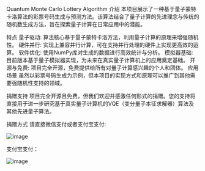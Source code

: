 Quantum Monte Carlo Lottery Algorithm
介绍
本项目展示了一种基于量子蒙特卡洛算法的彩票号码生成与预测方法。该算法结合了量子计算的先进理念与传统的随机数生成方法，旨在探索量子计算在日常应用中的潜能。

特点
量子驱动: 算法核心基于量子蒙特卡洛方法，利用量子计算的原理来增强随机性。
硬件并行: 实现上兼容并行计算，可在支持并行处理的硬件上实现更高效的运算。
软件优化: 使用NumPy库对生成的数据进行高效统计与分析。
模拟器基础: 目前版本基于量子模拟器实现，为未来在真实量子计算机上的应用奠定基础。
开源与免费: 项目完全开源，免费提供给所有对量子计算感兴趣的个人和团体。
应用场景
虽然以彩票号码生成为示例，但本项目的实现方式和原理可以推广到其他需要强随机性支持的领域。

捐赠支持
项目完全开源且免费，但我们欢迎并感激任何形式的捐赠。您的支持将直接用于进一步研究基于真实量子计算机的VQE（变分量子本征求解器）算法及其他先进量子算法。

捐赠方式
请直接微信支付或者支付宝支付: 

![image](https://github.com/crystal-tensor/lotty/assets/29765585/3974e661-0377-4204-887c-95ca09a8ebe0)

支付宝支付：

![image](https://github.com/crystal-tensor/lotty/assets/29765585/c3b06282-316d-46d6-b82d-1d36557615bc)

